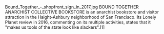 Bound_Together_-_shopfront_sign_in_2017.jpg BOUND TOGETHER ANARCHIST COLLECTIVE BOOKSTORE is an anarchist bookstore and visitor attraction in the Haight-Ashbury neighborhood of San Francisco. Its Lonely Planet review in 2016, commenting on its multiple activities, states that it "makes us tools of the state look like slackers".[1]
